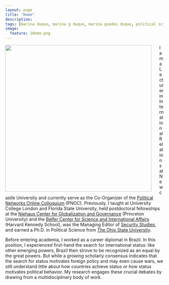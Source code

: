 ```yaml
---
layout: page
title: "Home"
description:
tags: [marina duque, marina g duque, marina guedes duque, political science, international relations, international relations theory, status, international status, hierarchy, international hierarchy, network analysis]
image:
  feature: 1Home.png
---
```




<img src="../images/DuqueHeadshot2024.jpg" style="width: 465px; margin-right: 25px; margin-left: 0px; margin-top: 0px; margin-bottom: 5px; border-radius: 0px" align="left"> I am a Lecturer in International Relations at Newcastle University and currently serve as the Co-Organizer of the <a href="https://conference.polinetworks.org/political-networks-online-colloquium" target="_blank">Political Networks Online Colloquium</a> (PNOC). Previously, I taught at University College London and Florida State University, held postdoctoral fellowships at the <a href="https://niehaus.princeton.edu/" target="_blank">Niehaus Center for Globalization and Governance</a> (Princeton University) and the <a href="https://www.belfercenter.org/" target="_blank">Belfer Center for Science and International Affairs</a> (Harvard Kennedy School), was the Managing Editor of <a href="https://www.tandfonline.com/toc/fsst20/current" target="_blank">Security Studies</a>, and earned a Ph.D. in Political Science from <a href="http://polisci.osu.edu/" target="_blank">The Ohio State University</a>.

Before entering academia, I worked as a career diplomat in Brazil. In this position, I experienced first-hand the search for international status: like other emerging powers, Brazil then strove to be recognized as an equal by the great powers. But while a growing scholarly consensus indicates that the search for status motivates foreign policy and may even cause wars, we still understand little about how countries achieve status or how status motivates political behavior. My research engages these crucial debates by drawing from a multidisciplinary body of work. 
